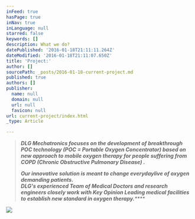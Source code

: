 ```yaml
---
inFeed: true
hasPage: true
inNav: true
inLanguage: null
starred: false
keywords: []
description: What we do?
datePublished: '2016-01-18T21:11:11.264Z'
dateModified: '2016-01-18T21:11:07.650Z'
title: 'Project:'
author: []
sourcePath: _posts/2016-01-18-current-project.md
published: true
authors: []
publisher:
  name: null
  domain: null
  url: null
  favicon: null
url: current-project/index.html
_type: Article

---
```

> _**DLG Mechatronics focuses on the development of breakthrough POC technology (POC = Portable Oxygen Concentrator) based on new approach to mobile oxygen therapy for people suffering from COPD (Chronic Obstructive Pulmonary Disease) .  [][0]**_
> 
> _**Our innovative solution is meant to change everyday**__**live of oxygen demanding patients.   
> DLG's experienced Team of Medical Doctors and research engineers  closely work with Key Opinion Leading medical facilities to establish new standard in oxygen therapy.**__****_
> 
> 

![](https://the-grid-user-content.s3-us-west-2.amazonaws.com/dcc1998a-51c7-44f3-8fde-9b8571f78715.JPG)

[0]: null